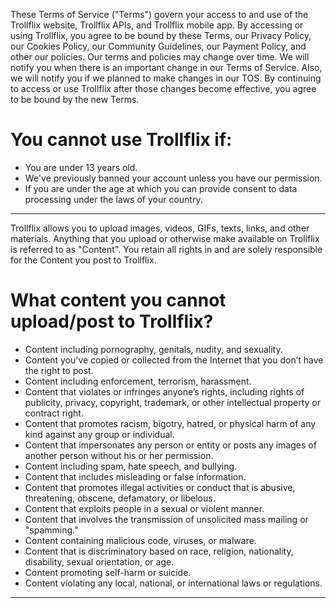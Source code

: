 These Terms of Service ("Terms") govern your access to and use of the Trollflix website, Trollflix APIs, and Trollflix mobile app. By accessing or using Trollflix, you agree to be bound by these Terms, our Privacy Policy, our Cookies Policy, our Community Guidelines, our Payment Policy, and other our policies. Our terms and policies may change over time. We will notify you when there is an important change in our Terms of Service. Also, we will notify you if we planned to make changes in our TOS. By continuing to access or use Trollflix after those changes become effective, you agree to be bound by the new Terms.

# You cannot use Trollflix if:
- You are under 13 years old.
- We've previously banned your account unless you have our permission.
- If you are under the age at which you can provide consent to data processing under the laws of your country.

---

Trollflix allows you to upload images, videos, GIFs, texts, links, and other materials. Anything that you upload or otherwise make available on Trollflix is referred to as "Content". You retain all rights in and are solely responsible for the Content you post to Trollflix.

# What content you cannot upload/post to Trollflix?

- Content including pornography, genitals, nudity, and sexuality.
- Content you’ve copied or collected from the Internet that you don’t have the right to post.
- Content including enforcement, terrorism, harassment.
- Content that violates or infringes anyone’s rights, including rights of publicity, privacy, copyright, trademark, or other intellectual property or contract right.
- Content that promotes racism, bigotry, hatred, or physical harm of any kind against any group or individual.
- Content that impersonates any person or entity or posts any images of another person without his or her permission.
- Content including spam, hate speech, and bullying.
- Content that includes misleading or false information.
- Content that promotes illegal activities or conduct that is abusive, threatening, obscene, defamatory, or libelous.
- Content that exploits people in a sexual or violent manner.
- Content that involves the transmission of unsolicited mass mailing or "spamming."
- Content containing malicious code, viruses, or malware.
- Content that is discriminatory based on race, religion, nationality, disability, sexual orientation, or age.
- Content promoting self-harm or suicide.
- Content violating any local, national, or international laws or regulations.

---

